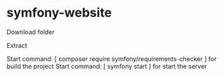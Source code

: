 # symfony-website

Download folder

Extract

Start command: [ composer require symfony/requirements-checker ] for build the project
Start command: [ symfony start ] for start the server
